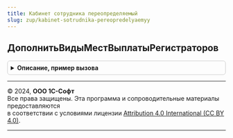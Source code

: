 ```yaml
---
title: Кабинет сотрудника переопределяемый
slug: zup/kabinet-sotrudnika-pereopredelyaemyy
---
```



## ДополнитьВидыМестВыплатыРегистраторов
<details style="margin: 1em 0; padding: 0.5em; border: 1px solid #ccc; border-radius: 6px;">

<summary style="font-weight: bold; cursor: pointer;">Описание, пример вызова</summary>

```bsl

// Дополняет соответствие ВидыМестВыплатыРегистраторов сведениями о виде места выплаты зарплаты по переданным документам.
//
// Параметры:
// 		ВидыМестВыплатыРегистраторов - Соответствие - дополняется видом места выплаты документов,
// 		переданных в параметре РегистраторыВыплат
// 			* Ключ - ДокументСсылка
// 			* Значение - ПеречислениеСсылка.ВидыМестВыплатыЗарплаты.
// 		РегистраторыВыплат - Массив - ссылки на документы, для которых необходимо определить вид места выплаты зарплаты.
//
Процедура ДополнитьВидыМестВыплатыРегистраторов(ВидыМестВыплатыРегистраторов, РегистраторыВыплат) Экспорт
```

Пример вызова
```bsl
КабинетСотрудникаПереопределяемый.ДополнитьВидыМестВыплатыРегистраторов(ВидыМестВыплатыРегистраторов, РегистраторыВыплат) 
```
</details>

---

© 2024, **ООО 1С-Софт**  
Все права защищены. Эта программа и сопроводительные материалы предоставляются  
в соответствии с условиями лицензии [Attribution 4.0 International (CC BY 4.0)](https://creativecommons.org/licenses/by/4.0/legalcode).

---

